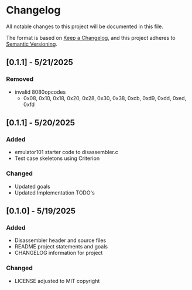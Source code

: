# Changelog

All notable changes to this project will be documented in this file.

The format is based on [Keep a Changelog](https://keepachangelog.com/en/1.1.0/),
and this project adheres to [Semantic Versioning](https://semver.org/spec/v2.0.0.html).

## [0.1.1] - 5/21/2025

### Removed
- invalid 8080opcodes
    - 0x08, 0x10, 0x18, 0x20, 0x28, 0x30, 0x38, 0xcb, 0xd9, 0xdd, 0xed, 0xfd

## [0.1.1] - 5/20/2025

### Added
- emulator101 starter code to disassembler.c
- Test case skeletons using Criterion

### Changed
- Updated goals
- Updated Implementation TODO's

## [0.1.0] - 5/19/2025

### Added
- Disassembler header and source files
- README project statements and goals
- CHANGELOG information for project

### Changed
- LICENSE adjusted to MIT copyright